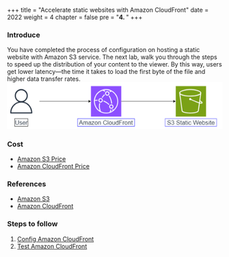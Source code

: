 +++
title = "Accelerate static websites with Amazon CloudFront"
date = 2022
weight = 4
chapter = false
pre = "<b>4. </b>"
+++

### Introduce
You have completed the process of configuration on hosting a static website with Amazon S3 service. The next lab, walk you through the steps to speed up the distribution of your content to the viewer. By this way, users get lower latency—the time it takes to load the first byte of the file and higher data transfer rates.
![arc-05](/images/arc-04.png)

### Cost
- [Amazon S3 Price](https://aws.amazon.com/s3/pricing/)
- [Amazon CloudFront Price](https://docs.aws.amazon.com/whitepapers/latest/how-aws-pricing-works/cloudfront.html)

### References
- [Amazon S3](https://docs.aws.amazon.com/AmazonS3/latest/userguide/Welcome.html)
- [Amazon CloudFront](https://docs.aws.amazon.com/AmazonCloudFront/latest/DeveloperGuide/Introduction.html)

### Steps to follow
1. [Config Amazon CloudFront](7.1-configcloudfront//)
2. [Test Amazon CloudFront](7.2-testcloudront/)

